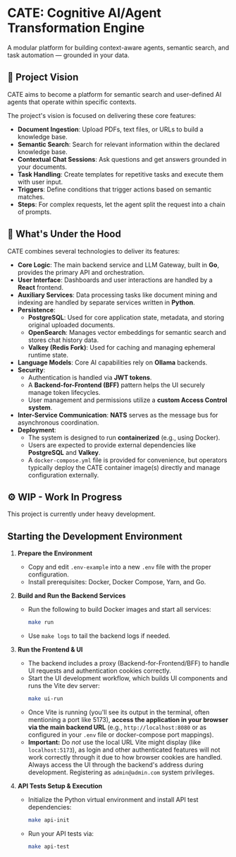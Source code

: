 # CATE: Cognitive AI/Agent Transformation Engine

A modular platform for building context-aware agents, semantic search, and task automation — grounded in your data.

## 🚀 Project Vision

CATE aims to become a platform for semantic search and user-defined AI agents that operate within specific contexts.

The project's vision is focused on delivering these core features:

- **Document Ingestion**: Upload PDFs, text files, or URLs to build a knowledge base.
- **Semantic Search**: Search for relevant information within the declared knowledge base.
- **Contextual Chat Sessions**: Ask questions and get answers grounded in your documents.
- **Task Handling**: Create templates for repetitive tasks and execute them with user input.
- **Triggers**: Define conditions that trigger actions based on semantic matches.
- **Steps**: For complex requests, let the agent split the request into a chain of prompts.

## 🔧 What's Under the Hood

CATE combines several technologies to deliver its features:

- **Core Logic**: The main backend service and LLM Gateway, built in **Go**, provides the primary API and orchestration.
- **User Interface**: Dashboards and user interactions are handled by a **React** frontend.
- **Auxiliary Services**: Data processing tasks like document mining and indexing are handled by separate services written in **Python**.
- **Persistence**:
    - **PostgreSQL**: Used for core application state, metadata, and storing original uploaded documents.
    - **OpenSearch**: Manages vector embeddings for semantic search and stores chat history data.
    - **Valkey (Redis Fork)**: Used for caching and managing ephemeral runtime state.
- **Language Models**: Core AI capabilities rely on **Ollama** backends.
- **Security**:
    - Authentication is handled via **JWT tokens**.
    - A **Backend-for-Frontend (BFF)** pattern helps the UI securely manage token lifecycles.
    - User management and permissions utilize a **custom Access Control system**.
- **Inter-Service Communication**: **NATS** serves as the message bus for asynchronous coordination.
- **Deployment**:
    - The system is designed to run **containerized** (e.g., using Docker).
    - Users are expected to provide external dependencies like **PostgreSQL** and **Valkey**.
    - A `docker-compose.yml` file is provided for convenience, but operators typically deploy the CATE container image(s) directly and manage configuration externally.

## ⚙️ WIP - Work In Progress

This project is currently under heavy development.

## Starting the Development Environment

1.  **Prepare the Environment**
    * Copy and edit `.env-example` into a new `.env` file with the proper configuration.
    * Install prerequisites: Docker, Docker Compose, Yarn, and Go.

2.  **Build and Run the Backend Services**
    * Run the following to build Docker images and start all services:
        ```bash
        make run
        ```
    * Use `make logs` to tail the backend logs if needed.

3.  **Run the Frontend & UI**
    * The backend includes a proxy (Backend-for-Frontend/BFF) to handle UI requests and authentication cookies correctly.
    * Start the UI development workflow, which builds UI components and runs the Vite dev server:
        ```bash
        make ui-run
        ```
    * Once Vite is running (you'll see its output in the terminal, often mentioning a port like 5173), **access the application in your browser via the main backend URL** (e.g., `http://localhost:8080` or as configured in your `.env` file or docker-compose port mappings).
    * **Important:** Do *not* use the local URL Vite might display (like `localhost:5173`), as login and other authenticated features will not work correctly through it due to how browser cookies are handled. Always access the UI through the backend's address during development. Registering as `admin@admin.com` system privileges.

4.  **API Tests Setup & Execution**
    * Initialize the Python virtual environment and install API test dependencies:
        ```bash
        make api-init
        ```
    * Run your API tests via:
        ```bash
        make api-test
        ```
